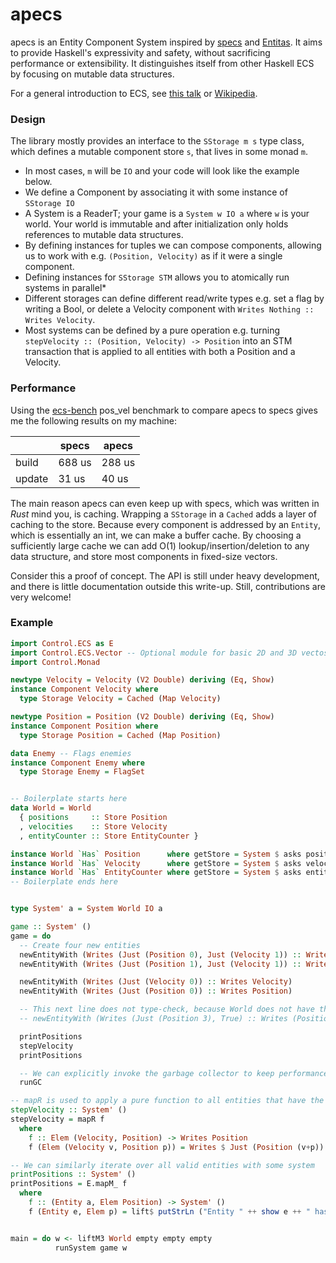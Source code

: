 # apecs

apecs is an Entity Component System inspired by [specs](https://github.com/slide-rs/specs) and [Entitas](https://github.com/sschmid/Entitas-CSharp).
It aims to provide Haskell's expressivity and safety, without sacrificing performance or extensibility.
It distinguishes itself from other Haskell ECS by focusing on mutable data structures.

For a general introduction to ECS, see [this talk](https://www.youtube.com/watch?v=lNTaC-JWmdI&feature=youtu.be&t=218) or [Wikipedia](https://en.wikipedia.org/wiki/Entity–component–system).

### Design
The library mostly provides an interface to the `SStorage m s` type class, which defines a mutable component store `s`, that lives in some monad `m`.
  * In most cases, `m` will be `IO` and your code will look like the example below.
  * We define a Component by associating it with some instance of `SStorage IO`
  * A System is a ReaderT; your game is a `System w IO a` where `w` is your world. Your world is immutable and after initialization only holds references to mutable data structures.
  * By defining instances for tuples we can compose components, allowing us to work with e.g. `(Position, Velocity)` as if it were a single component.
  * Defining instances for `SStorage STM` allows you to atomically run systems in parallel*
  * Different storages can define different read/write types e.g. set a flag by writing a Bool, or delete a Velocity component with `Writes Nothing :: Writes Velocity`.
  * Most systems can be defined by a pure operation e.g. turning `stepVelocity :: (Position, Velocity) -> Position` into an STM transaction that is applied to all entities with both a Position and a Velocity.

### Performance
Using the [ecs-bench](https://github.com/lschmierer/ecs_bench) pos_vel benchmark to compare apecs to specs gives me the following results on my machine:

|     | specs | apecs |
| --- | ----- | --- |
| build | 688 us | 288 us | 
| update | 31 us | 40 us |

The main reason apecs can even keep up with specs, which was written in _Rust_ mind you, is caching.
Wrapping a `SStorage` in a `Cached` adds a layer of caching to the store.
Because every component is addressed by an `Entity`, which is essentially an int, we can make a buffer cache.
By choosing a sufficiently large cache we can add O(1) lookup/insertion/deletion to any data structure, and store most components in fixed-size vectors.

Consider this a proof of concept.
The API is still under heavy development, and there is little documentation outside this write-up.
Still, contributions are very welcome!

### Example
```haskell
import Control.ECS as E
import Control.ECS.Vector -- Optional module for basic 2D and 3D vectos
import Control.Monad

newtype Velocity = Velocity (V2 Double) deriving (Eq, Show)
instance Component Velocity where
  type Storage Velocity = Cached (Map Velocity)

newtype Position = Position (V2 Double) deriving (Eq, Show)
instance Component Position where
  type Storage Position = Cached (Map Position)

data Enemy -- Flags enemies
instance Component Enemy where
  type Storage Enemy = FlagSet


-- Boilerplate starts here
data World = World
  { positions     :: Store Position
  , velocities    :: Store Velocity
  , entityCounter :: Store EntityCounter }

instance World `Has` Position      where getStore = System $ asks positions
instance World `Has` Velocity      where getStore = System $ asks velocities
instance World `Has` EntityCounter where getStore = System $ asks entityCounter
-- Boilerplate ends here


type System' a = System World IO a

game :: System' ()
game = do
  -- Create four new entities
  newEntityWith (Writes (Just (Position 0), Just (Velocity 1)) :: Writes (Position, Velocity))
  newEntityWith (Writes (Just (Position 1), Just (Velocity 1)) :: Writes (Position, Velocity))

  newEntityWith (Writes (Just (Velocity 0)) :: Writes Velocity)
  newEntityWith (Writes (Just (Position 0)) :: Writes Position)

  -- This next line does not type-check, because World does not have the component Enemy
  -- newEntityWith (Writes (Just (Position 3), True) :: Writes (Position, Enemy))

  printPositions
  stepVelocity
  printPositions

  -- We can explicitly invoke the garbage collector to keep performance predictable
  runGC

-- mapR is used to apply a pure function to all entities that have the required components.
stepVelocity :: System' ()
stepVelocity = mapR f
  where
    f :: Elem (Velocity, Position) -> Writes Position
    f (Elem (Velocity v, Position p)) = Writes $ Just (Position (v+p))

-- We can similarly iterate over all valid entities with some system
printPositions :: System' ()
printPositions = E.mapM_ f
  where
    f :: (Entity a, Elem Position) -> System' ()
    f (Entity e, Elem p) = lift$ putStrLn ("Entity " ++ show e ++ " has position " ++ show p)


main = do w <- liftM3 World empty empty empty
          runSystem game w
```
